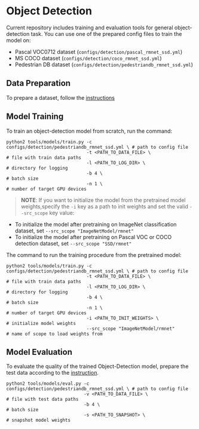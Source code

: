 # Object Detection

Current repository includes training and evaluation tools for general object-detection task. You can use one of the prepared config files to train the model on:
 - Pascal VOC0712 dataset (`configs/detection/pascal_rmnet_ssd.yml`)
 - MS COCO dataset (`configs/detection/coco_rmnet_ssd.yml`)
 - Pedestrian DB dataset (`configs/detection/pedestriandb_rmnet_ssd.yml`)

## Data Preparation

To prepare a dataset, follow the [instructions](./README_DATA.md)

## Model Training

To train an object-detection model from scratch, run the command:
```Shell
python2 tools/models/train.py -c configs/detection/pedestriandb_rmnet_ssd.yml \ # path to config file
                              -t <PATH_TO_DATA_FILE> \                          # file with train data paths
                              -l <PATH_TO_LOG_DIR> \                            # directory for logging
                              -b 4 \                                            # batch size
                              -n 1 \                                            # number of target GPU devices
```

>**NOTE**: If you want to initialize the model from the pretrained model weights,specify the `-i` key as a path to init weights and set the valid `--src_scope` key value:
 - To initialize the model after pretraining on ImageNet classification dataset, set `--src_scope "ImageNetModel/rmnet"`
 - To initialize the model after pretraining on Pascal VOC or COCO detection dataset, set `--src_scope "SSD/rmnet"`

The command to run the training procedure from the pretrained model:
```Shell
python2 tools/models/train.py -c configs/detection/pedestriandb_rmnet_ssd.yml \ # path to config file
                              -t <PATH_TO_DATA_FILE> \                          # file with train data paths
                              -l <PATH_TO_LOG_DIR> \                            # directory for logging
                              -b 4 \                                            # batch size
                              -n 1 \                                            # number of target GPU devices
                              -i <PATH_TO_INIT_WEIGHTS> \                       # initialize model weights
                              --src_scope "ImageNetModel/rmnet"                 # name of scope to load weights from
```

## Model Evaluation

To evaluate the quality of the trained Object-Detection model, prepare the test data according to the [instruction](./README_DATA.md).

```Shell
python2 tools/models/eval.py -c configs/detection/pedestriandb_rmnet_ssd.yml \ # path to config file
                             -v <PATH_TO_DATA_FILE> \                          # file with test data paths
                             -b 4 \                                            # batch size
                             -s <PATH_TO_SNAPSHOT> \                           # snapshot model weights
```
